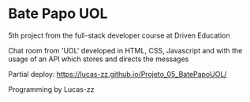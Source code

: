 # Bate Papo UOL

5th project from the full-stack developer course at Driven Education

Chat room from 'UOL' developed in HTML, CSS, Javascript and with the usage of an API which stores and directs the messages

Partial deploy: https://lucas-zz.github.io/Projeto_05_BatePapoUOL/

Programming by Lucas-zz
